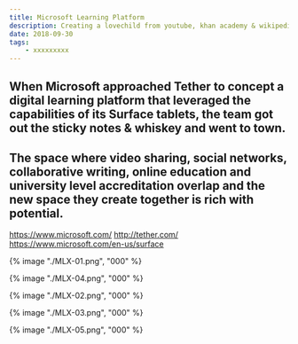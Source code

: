 ```yaml
---
title: Microsoft Learning Platform
description: Creating a lovechild from youtube, khan academy & wikipedia
date: 2018-09-30
tags: 
    - xxxxxxxxx
---
```



When Microsoft approached Tether to concept a digital learning platform that leveraged the capabilities of its Surface tablets, the team got out the sticky notes & whiskey and went to town.
-
The space where video sharing, social networks, collaborative writing, online education and university level accreditation overlap and the new space they create together is rich with potential. 
-

https://www.microsoft.com/
http://tether.com/
https://www.microsoft.com/en-us/surface


{% image "./MLX-01.png", "000" %}

{% image "./MLX-04.png", "000" %}

{% image "./MLX-02.png", "000" %}

<div class="two-column">

{% image "./MLX-03.png", "000" %}

{% image "./MLX-05.png", "000" %}

</div>
